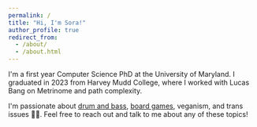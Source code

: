 ```yaml
---
permalink: /
title: "Hi, I'm Sora!"
author_profile: true
redirect_from:
  - /about/
  - /about.html
---
```


I'm a first year Computer Science PhD at the University of Maryland. I graduated in 2023 from Harvey Mudd College, where I worked with Lucas Bang on Metrinome and path complexity.

I'm passionate about [drum and bass](https://t.me/dnbhq), [board games](https://boardgamegeek.com/user/Soratheexplora), veganism, and trans issues 🏳️‍⚧️. Feel free to reach out and talk to me about any of these topics!
